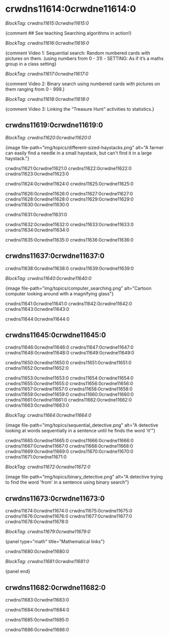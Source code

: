 # crwdns11614:0crwdne11614:0

*BlockTag: crwdns11615:0crwdne11615:0*

{comment ## See teaching Searching algorithms in action!}

*BlockTag: crwdns11616:0crwdne11616:0*

{comment Video 1: Sequential search: Random numbered cards with pictures on them. (using numbers from 0 - 31) - SETTING: As if it’s a maths group in a class setting}

*BlockTag: crwdns11617:0crwdne11617:0*

{comment Video 2: Binary search using numbered cards with pictures on them ranging from 0 - 999.}

*BlockTag: crwdns11618:0crwdne11618:0*

{comment Video 3: Linking the “Treasure Hunt” activities to statistics.}

## crwdns11619:0crwdne11619:0

*BlockTag: crwdns11620:0crwdne11620:0*

{image file-path="img/topics/different-sized-haystacks.png" alt="A farmer can easily find a needle in a small haystack, but can't find it in a large haystack."}

crwdns11621:0crwdne11621:0 crwdns11622:0crwdne11622:0 crwdns11623:0crwdne11623:0

crwdns11624:0crwdne11624:0 crwdns11625:0crwdne11625:0

crwdns11626:0crwdne11626:0 crwdns11627:0crwdne11627:0 crwdns11628:0crwdne11628:0 crwdns11629:0crwdne11629:0 crwdns11630:0crwdne11630:0

crwdns11631:0crwdne11631:0

crwdns11632:0crwdne11632:0 crwdns11633:0crwdne11633:0 crwdns11634:0crwdne11634:0

crwdns11635:0crwdne11635:0 crwdns11636:0crwdne11636:0

## crwdns11637:0crwdne11637:0

crwdns11638:0crwdne11638:0 crwdns11639:0crwdne11639:0

*BlockTag: crwdns11640:0crwdne11640:0*

{image file-path="img/topics/computer_searching.png" alt="Cartoon computer looking around with a magnifying glass"}

crwdns11641:0crwdne11641:0 crwdns11642:0crwdne11642:0 crwdns11643:0crwdne11643:0

crwdns11644:0crwdne11644:0

## crwdns11645:0crwdne11645:0

crwdns11646:0crwdne11646:0 crwdns11647:0crwdne11647:0 crwdns11648:0crwdne11648:0 crwdns11649:0crwdne11649:0

crwdns11650:0crwdne11650:0 crwdns11651:0crwdne11651:0 crwdns11652:0crwdne11652:0

crwdns11653:0crwdne11653:0 crwdns11654:0crwdne11654:0 crwdns11655:0crwdne11655:0 crwdns11656:0crwdne11656:0 crwdns11657:0crwdne11657:0 crwdns11658:0crwdne11658:0 crwdns11659:0crwdne11659:0 crwdns11660:0crwdne11660:0 crwdns11661:0crwdne11661:0 crwdns11662:0crwdne11662:0 crwdns11663:0crwdne11663:0

*BlockTag: crwdns11664:0crwdne11664:0*

{image file-path="img/topics/sequential_detective.png" alt="A detective looking at words sequentially in a sentence until he finds the word 'it'"}

crwdns11665:0crwdne11665:0 crwdns11666:0crwdne11666:0 crwdns11667:0crwdne11667:0 crwdns11668:0crwdne11668:0 crwdns11669:0crwdne11669:0 crwdns11670:0crwdne11670:0 crwdns11671:0crwdne11671:0

*BlockTag: crwdns11672:0crwdne11672:0*

{image file-path="img/topics/binary_detective.png" alt="A detective trying to find the word 'from' in a sentence using binary search"}

## crwdns11673:0crwdne11673:0

crwdns11674:0crwdne11674:0 crwdns11675:0crwdne11675:0 crwdns11676:0crwdne11676:0 crwdns11677:0crwdne11677:0 crwdns11678:0crwdne11678:0

*BlockTag: crwdns11679:0crwdne11679:0*

{panel type="math" title="Mathematical links"}

crwdns11680:0crwdne11680:0

*BlockTag: crwdns11681:0crwdne11681:0*

{panel end}

## crwdns11682:0crwdne11682:0

crwdns11683:0crwdne11683:0

crwdns11684:0crwdne11684:0

crwdns11685:0crwdne11685:0

crwdns11686:0crwdne11686:0